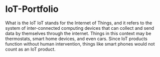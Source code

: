 # IoT-Portfolio
What is the IoT
IoT stands for the Internet of Things, and it refers to the system of inter-connected computing devices that can collect and send data by themselves through the internet. Things in this context may be thermostats, smart home devices, and even cars. Since IoT products function without human intervention, things like smart phones would not count as an IoT product.

